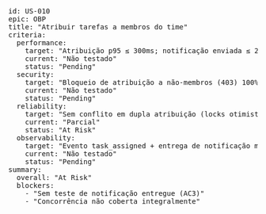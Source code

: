 <pre>
id: US-010
epic: OBP
title: "Atribuir tarefas a membros do time"
criteria:
  performance:
    target: "Atribuição p95 ≤ 300ms; notificação enviada ≤ 2s"
    current: "Não testado"
    status: "Pending"
  security:
    target: "Bloqueio de atribuição a não-membros (403) 100% dos casos"
    current: "Não testado"
    status: "Pending"
  reliability:
    target: "Sem conflito em dupla atribuição (locks otimistas)"
    current: "Parcial"
    status: "At Risk"
  observability:
    target: "Evento task_assigned + entrega de notificação metrificada"
    current: "Não testado"
    status: "Pending"
summary:
  overall: "At Risk"
  blockers:
    - "Sem teste de notificação entregue (AC3)"
    - "Concorrência não coberta integralmente"
</pre>
